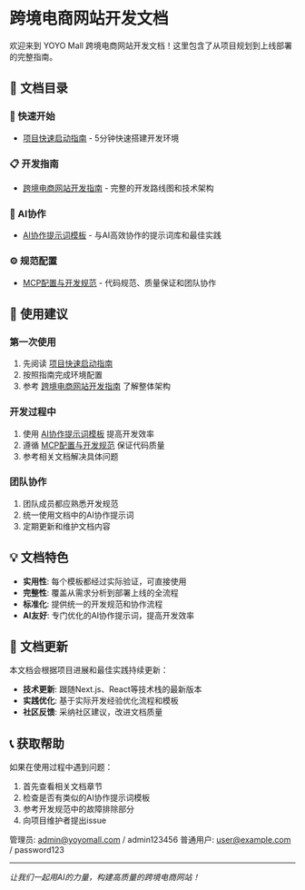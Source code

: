 # 跨境电商网站开发文档

欢迎来到 YOYO Mall 跨境电商网站开发文档！这里包含了从项目规划到上线部署的完整指南。

## 📖 文档目录

### 🚀 快速开始

- [项目快速启动指南](./项目快速启动指南.md) - 5分钟快速搭建开发环境

### 📋 开发指南

- [跨境电商网站开发指南](./跨境电商网站开发指南.md) - 完整的开发路线图和技术架构

### 🤖 AI协作

- [AI协作提示词模板](./AI协作提示词模板.md) - 与AI高效协作的提示词库和最佳实践

### ⚙️ 规范配置

- [MCP配置与开发规范](./MCP配置与开发规范.md) - 代码规范、质量保证和团队协作

## 🎯 使用建议

### 第一次使用

1. 先阅读 [项目快速启动指南](./项目快速启动指南.md)
2. 按照指南完成环境配置
3. 参考 [跨境电商网站开发指南](./跨境电商网站开发指南.md) 了解整体架构

### 开发过程中

1. 使用 [AI协作提示词模板](./AI协作提示词模板.md) 提高开发效率
2. 遵循 [MCP配置与开发规范](./MCP配置与开发规范.md) 保证代码质量
3. 参考相关文档解决具体问题

### 团队协作

1. 团队成员都应熟悉开发规范
2. 统一使用文档中的AI协作提示词
3. 定期更新和维护文档内容

## 💡 文档特色

- **实用性**: 每个模板都经过实际验证，可直接使用
- **完整性**: 覆盖从需求分析到部署上线的全流程
- **标准化**: 提供统一的开发规范和协作流程
- **AI友好**: 专门优化的AI协作提示词，提高开发效率

## 🔄 文档更新

本文档会根据项目进展和最佳实践持续更新：

- **技术更新**: 跟随Next.js、React等技术栈的最新版本
- **实践优化**: 基于实际开发经验优化流程和模板
- **社区反馈**: 采纳社区建议，改进文档质量

## 📞 获取帮助

如果在使用过程中遇到问题：

1. 首先查看相关文档章节
2. 检查是否有类似的AI协作提示词模板
3. 参考开发规范中的故障排除部分
4. 向项目维护者提出issue

管理员: admin@yoyomall.com / admin123456
普通用户: user@example.com / password123

---

_让我们一起用AI的力量，构建高质量的跨境电商网站！_
